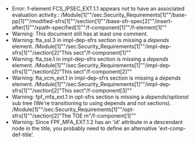 * Error: f-element FCS_IPSEC_EXT.1.1  appears not to have an associated evaluation activity.:
        /Module[1]""/sec:Security_Requirements[1]""/base-pp[1]""/modified-sfrs[1]""/section[1]""/base-sfr-spec[2]""/insert-after[1]""/xpath-specified[1]""/f-component[1]""/f-element[1]""
* Warning: This document still has at least one comment.
* Warning: fta_ssl.3 in impl-dep-sfrs section is missing a _depends_ element. /Module[1]""/sec:Security_Requirements[1]""/impl-dep-sfrs[1]""/section[2]"This sect"/f-component[1]""
* Warning: fta_tse.1 in impl-dep-sfrs section is missing a _depends_ element. /Module[1]""/sec:Security_Requirements[1]""/impl-dep-sfrs[1]""/section[2]"This sect"/f-component[2]""
* Warning: fta_vcm_ext.1 in impl-dep-sfrs section is missing a _depends_ element. /Module[1]""/sec:Security_Requirements[1]""/impl-dep-sfrs[1]""/section[2]"This sect"/f-component[3]""
* Warning: fpf_mfa_ext.1 in opt-sfrs section is missing a _depends_/_optional_ sub tree (We're transitioning to using depends and not sections). /Module[1]""/sec:Security_Requirements[1]""/opt-sfrs[1]""/section[2]"The TOE m"/f-component[1]""
* Warning: Since FPF_MFA_EXT.1.2 has an 'id' attribute in a descendant node in the title, you probably need to define an alternative 'ext-comp-def-title'.
                       
